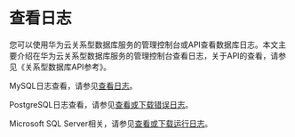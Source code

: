 # 查看日志<a name="zh-cn_topic_0029128267"></a>

您可以使用华为云关系型数据库服务的管理控制台或API查看数据库日志。本文主要介绍在华为云关系型数据库服务的管理控制台查看日志，关于API的查看，请参见《关系型数据库API参考》。

MySQL日志查看，请参见[查看日志](null.md)。

PostgreSQL日志查看，请参见[查看或下载错误日志](查看或下载PostgreSQL错误日志.md)。

Microsoft SQL Server相关，请参见[查看或下载运行日志](查看或下载SQL-Server运行日志.md)。

